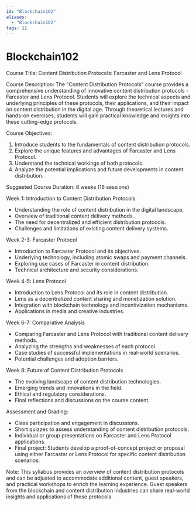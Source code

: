 ```yaml
---
id: "Blockchain102"
aliases:
  - "Blockchain102"
tags: []
---
```


# Blockchain102

Course Title: Content Distribution Protocols: Farcaster and Lens Protocol

Course Description:
The "Content Distribution Protocols" course provides a comprehensive understanding of innovative content distribution protocols - Farcaster and Lens Protocol. Students will explore the technical aspects and underlying principles of these protocols, their applications, and their impact on content distribution in the digital age. Through theoretical lectures and hands-on exercises, students will gain practical knowledge and insights into these cutting-edge protocols.

Course Objectives:
1. Introduce students to the fundamentals of content distribution protocols.
2. Explore the unique features and advantages of Farcaster and Lens Protocol.
3. Understand the technical workings of both protocols.
4. Analyze the potential implications and future developments in content distribution.

Suggested Course Duration: 8 weeks (16 sessions)

Week 1: Introduction to Content Distribution Protocols
- Understanding the role of content distribution in the digital landscape.
- Overview of traditional content delivery methods.
- The need for decentralized and efficient distribution protocols.
- Challenges and limitations of existing content delivery systems.

Week 2-3: Farcaster Protocol
- Introduction to Farcaster Protocol and its objectives.
- Underlying technology, including atomic swaps and payment channels.
- Exploring use cases of Farcaster in content distribution.
- Technical architecture and security considerations.

Week 4-5: Lens Protocol
- Introduction to Lens Protocol and its role in content distribution.
- Lens as a decentralized content sharing and monetization solution.
- Integration with blockchain technology and incentivization mechanisms.
- Applications in media and creative industries.

Week 6-7: Comparative Analysis
- Comparing Farcaster and Lens Protocol with traditional content delivery methods.
- Analyzing the strengths and weaknesses of each protocol.
- Case studies of successful implementations in real-world scenarios.
- Potential challenges and adoption barriers.

Week 8: Future of Content Distribution Protocols
- The evolving landscape of content distribution technologies.
- Emerging trends and innovations in the field.
- Ethical and regulatory considerations.
- Final reflections and discussions on the course content.

Assessment and Grading:
- Class participation and engagement in discussions.
- Short quizzes to assess understanding of content distribution protocols.
- Individual or group presentations on Farcaster and Lens Protocol applications.
- Final project: Students develop a proof-of-concept project or proposal using either Farcaster or Lens Protocol for specific content distribution scenarios.

Note: This syllabus provides an overview of content distribution protocols and can be adjusted to accommodate additional content, guest speakers, and practical workshops to enrich the learning experience. Guest speakers from the blockchain and content distribution industries can share real-world insights and applications of these protocols.
